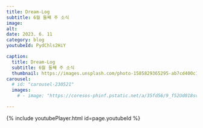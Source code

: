 ```yaml
---
title: Dream-Log
subtitle: 6월 둘째 주 소식
image:
alt: 
date: 2023. 6. 11
category: blog
youtubeId: PydChls2HiY

caption:
  title: Dream-Log
  subtitle: 6월 둘째 주 소식
  thumbnail: https://images.unsplash.com/photo-1585829365295-ab7cd400c167?ixlib=rb-4.0.3&ixid=MnwxMjA3fDB8MHxwaG90by1wYWdlfHx8fGVufDB8fHx8&auto=format&fit=crop&w=2370&q=80
carousel:
  # id: "carousel-230521"
  images:
    # - image: "https://coresos-phinf.pstatic.net/a/35fd56/9_f52Ud018svc1car3gdv72ax5_hbjcak.jpg?type=e1920_std&cors=band"

---
```

<div>{% include youtubePlayer.html id=page.youtubeId %}</div>
